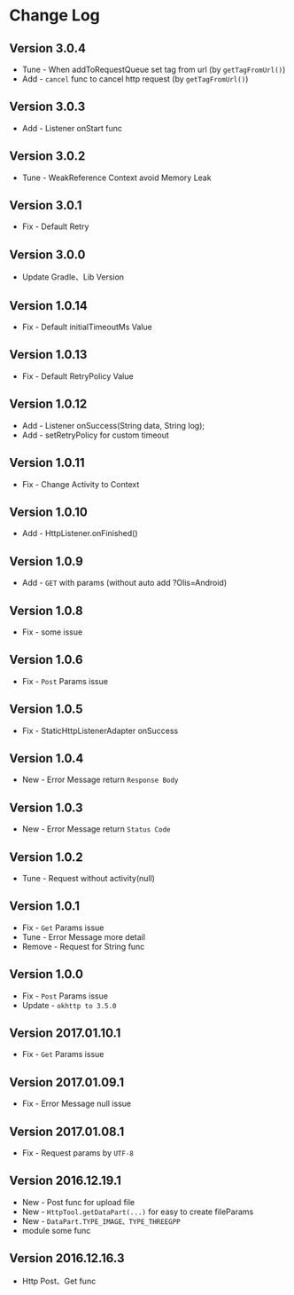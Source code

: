 Change Log
==========

Version 3.0.4
----------------------------
* Tune - When addToRequestQueue set tag from url (by `getTagFromUrl()`)
* Add - `cancel` func to cancel http request (by `getTagFromUrl()`)

Version 3.0.3
----------------------------
* Add - Listener onStart func

Version 3.0.2
----------------------------
* Tune - WeakReference Context avoid Memory Leak

Version 3.0.1
----------------------------
* Fix - Default Retry

Version 3.0.0
----------------------------
* Update Gradle、Lib Version

Version 1.0.14
----------------------------
* Fix - Default initialTimeoutMs Value

Version 1.0.13
----------------------------
* Fix - Default RetryPolicy Value

Version 1.0.12
----------------------------
* Add - Listener onSuccess(String data, String log);
* Add - setRetryPolicy for custom timeout

Version 1.0.11
----------------------------
* Fix - Change Activity to Context

Version 1.0.10
----------------------------
* Add - HttpListener.onFinished()

Version 1.0.9
----------------------------
* Add - `GET` with params (without auto add ?Olis=Android)

Version 1.0.8
----------------------------
* Fix - some issue

Version 1.0.6
----------------------------
* Fix - `Post` Params issue

Version 1.0.5
----------------------------
* Fix - StaticHttpListenerAdapter onSuccess

Version 1.0.4
----------------------------
* New - Error Message return `Response Body`

Version 1.0.3
----------------------------
* New - Error Message return `Status Code`

Version 1.0.2
----------------------------
* Tune - Request without activity(null)

Version 1.0.1
----------------------------
* Fix - `Get` Params issue
* Tune - Error Message more detail
* Remove - Request for String func

Version 1.0.0
----------------------------
* Fix - `Post` Params issue
* Update - `okhttp to 3.5.0`

Version 2017.01.10.1
----------------------------
* Fix - `Get` Params issue

Version 2017.01.09.1
----------------------------
 * Fix - Error Message null issue

Version 2017.01.08.1
----------------------------
 * Fix - Request params by `UTF-8`

Version 2016.12.19.1
----------------------------
 * New - Post func for upload file
 * New - `HttpTool.getDataPart(...)` for easy to create fileParams
 * New - `DataPart.TYPE_IMAGE、TYPE_THREEGPP`
 * module some func
 
Version 2016.12.16.3
----------------------------

 * Http Post、Get func
